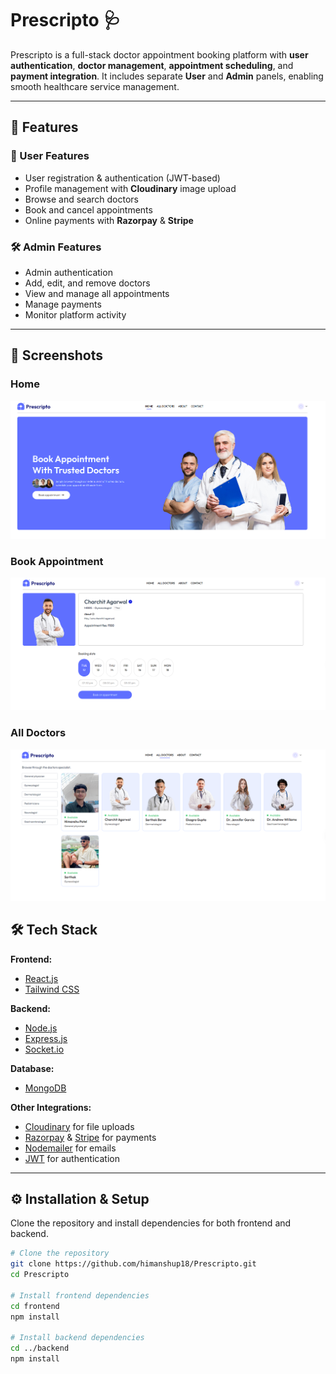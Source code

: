 # Prescripto 🩺

Prescripto is a full-stack doctor appointment booking platform with **user authentication**, **doctor management**, **appointment scheduling**, and **payment integration**. It includes separate **User** and **Admin** panels, enabling smooth healthcare service management.

---

## 🚀 Features

### 👤 User Features
- User registration & authentication (JWT-based)
- Profile management with **Cloudinary** image upload
- Browse and search doctors
- Book and cancel appointments
- Online payments with **Razorpay** & **Stripe**

### 🛠 Admin Features
- Admin authentication
- Add, edit, and remove doctors
- View and manage all appointments
- Manage payments
- Monitor platform activity

---

## 📸 Screenshots

### **Home**
![Home](Home.png)

### **Book Appointment**
![Book Appointment](BookAppointment.png)

### **All Doctors**
![All Doctors](Doctors.png)


## 🛠 Tech Stack

**Frontend:**
- [React.js](https://reactjs.org/)
- [Tailwind CSS](https://tailwindcss.com/)

**Backend:**
- [Node.js](https://nodejs.org/)
- [Express.js](https://expressjs.com/)
- [Socket.io](https://socket.io/)

**Database:**
- [MongoDB](https://www.mongodb.com/)

**Other Integrations:**
- [Cloudinary](https://cloudinary.com/) for file uploads
- [Razorpay](https://razorpay.com/) & [Stripe](https://stripe.com/) for payments
- [Nodemailer](https://nodemailer.com/) for emails
- [JWT](https://jwt.io/) for authentication

---

## ⚙️ Installation & Setup

Clone the repository and install dependencies for both frontend and backend.

```bash
# Clone the repository
git clone https://github.com/himanshup18/Prescripto.git
cd Prescripto

# Install frontend dependencies
cd frontend
npm install

# Install backend dependencies
cd ../backend
npm install
